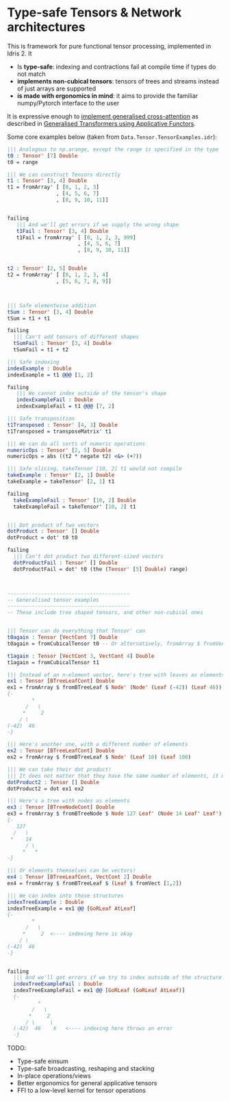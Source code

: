 # Type-safe Tensors & Network architectures

This is framework for pure functional tensor processing, implemented in Idris 2. It
* Is **type-safe**: indexing and contractions fail at compile time if types do not match
* **implements non-cubical tensors**: tensors of trees and streams instead of just arrays are supported
* **is made with ergonomics in mind**: it aims to provide the familiar numpy/Pytorch interface to the user


It is expressive enough to [implement generalised cross-attention](https://github.com/bgavran/TypeSafe_Tensors/blob/main/Architectures/Attention.idr#L19) as described in [Generalised Transformers using Applicative Functors](https://glaive-research.org/2025/02/11/Generalized-Transformers-from-Applicative-Functors.html).

Some core examples below (taken from `Data.Tensor.TensorExamples.idr`):

```idris
||| Analogous to np.arange, except the range is specified in the type
t0 : Tensor' [7] Double
t0 = range 

||| We can construct Tensors directly
t1 : Tensor' [3, 4] Double
t1 = fromArray' [ [0, 1, 2, 3]
                , [4, 5, 6, 7]
                , [8, 9, 10, 11]]


failing
   ||| And we'll get errors if we supply the wrong shape
   t1Fail : Tensor' [3, 4] Double
   t1Fail = fromArray' [ [0, 1, 2, 3, 999]
                       , [4, 5, 6, 7]
                       , [8, 9, 10, 11]]


t2 : Tensor' [2, 5] Double
t2 = fromArray' [ [0, 1, 2, 3, 4]
                , [5, 6, 7, 8, 9]]



||| Safe elementwise addition
tSum : Tensor' [3, 4] Double
tSum = t1 + t1

failing
  ||| Can't add tensors of different shapes
  tSumFail : Tensor' [3, 4] Double
  tSumFail = t1 + t2

||| Safe indexing
indexExample : Double
indexExample = t1 @@@ [1, 2]

failing
   ||| We cannot index outside of the tensor's shape
   indexExampleFail : Double
   indexExampleFail = t1 @@@ [7, 2]

||| Safe transposition
t1Transposed : Tensor' [4, 3] Double
t1Transposed = transposeMatrix' t1

||| We can do all sorts of numeric operations
numericOps : Tensor' [2, 5] Double
numericOps = abs ((t2 * negate t2) <&> (+7))

||| Safe slicing, takeTensor [10, 2] t1 would not compile
takeExample : Tensor' [2, 1] Double
takeExample = takeTensor' [2, 1] t1

failing
  takeExampleFail : Tensor' [10, 2] Double
  takeExampleFail = takeTensor' [10, 2] t1


||| Dot product of two vectors
dotProduct : Tensor' [] Double
dotProduct = dot' t0 t0

failing
  ||| Can't dot product two different-sized vectors
  dotProductFail : Tensor' [] Double
  dotProductFail = dot' t0 (the (Tensor' [5] Double) range)



----------------------------------------
-- Generalised tensor examples
----------------------------------------
-- These include tree shaped tensors, and other non-cubical ones


||| Tensor can do everything that Tensor' can
t0again : Tensor [VectCont 7] Double
t0again = fromCubicalTensor t0 -- Or alternatively, fromArray $ fromVect [1,2,3,4,5,6,7]

t1again : Tensor [VectCont 3, VectCont 4] Double
t1again = fromCubicalTensor t1 

||| Instead of an n-element vector, here's tree with leaves as elements.
ex1 : Tensor [BTreeLeafCont] Double
ex1 = fromArray $ fromBTreeLeaf $ Node' (Node' (Leaf (-42)) (Leaf 46)) (Leaf 2)
{- 
        *
      /   \
     *     2 
    / \
(-42)  46 
-}

||| Here's another one, with a different number of elements
ex2 : Tensor [BTreeLeafCont] Double
ex2 = fromArray $ fromBTreeLeaf $ Node' (Leaf 10) (Leaf 100)

||| We can take their dot product!
||| It does not matter that they have the same number of elements, it matters that the functor is the same
dotProduct2 : Tensor [] Double
dotProduct2 = dot ex1 ex2

||| Here's a tree with nodes as elements
ex3 : Tensor [BTreeNodeCont] Double
ex3 = fromArray $ fromBTreeNode $ Node 127 Leaf' (Node 14 Leaf' Leaf')
{- 
   127
  /   \
 *    14     
      / \
     *   * 
-}

||| Or elements themselves can be vectors!
ex4 : Tensor [BTreeLeafCont, VectCont 2] Double
ex4 = fromArray $ fromBTreeLeaf $ (Leaf $ fromVect [1,2])

||| We can index into those structures
indexTreeExample : Double
indexTreeExample = ex1 @@ [GoRLeaf AtLeaf]
{- 
        *
      /   \
     *     2  <---- indexing here is okay
    / \
(-42)  46 
-}


failing
  ||| And we'll get errors if we try to index outside of the structure
  indexTreeExampleFail : Double
  indexTreeExampleFail = ex1 @@ [GoRLeaf (GoRLeaf AtLeaf)]
  {- 
          *
        /   \
       *     2  
      / \     \
  (-42)  46    X   <---- indexing here throws an error
  -}
```


TODO:
* Type-safe einsum
* Type-safe broadcasting, reshaping and stacking
* In-place operations/views
* Better ergonomics for general applicative tensors
* FFI to a low-level kernel for tensor operations